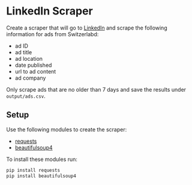 # LinkedIn Scraper

Create a scraper that will go to [LinkedIn](https://www.linkedin.com/jobs/search?keywords=&location=&geoId=&trk=guest_homepage-basic_jobs-search-bar_search-submit&position=1&pageNum=0) and scrape the following information for ads from Switzerlabd:
- ad ID
- ad title
- ad location
- date published
- url to ad content
- ad company

Only scrape ads that are no older than 7 days and save the results under `output/ads.csv`.

## Setup
Use the following modules to create the scraper:
- [requests](https://requests.readthedocs.io/en/latest/)
- [beautifulsoup4](https://www.crummy.com/software/BeautifulSoup/bs4/doc/)

To install these modules run:
```bash
pip install requests
pip install beautifulsoup4
```
